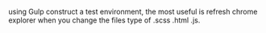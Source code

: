 using Gulp construct a test environment, the most useful is refresh chrome explorer when you change the files type of .scss .html .js.